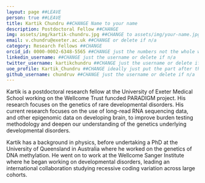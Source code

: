 ```yaml
---
layout: page ##LEAVE
person: true ##LEAVE
title: Kartik Chundru ##CHANGE Name to your name
description: Postdoctoral Fellow ##CHANGE
img: assets/img/kartik-chundru.jpg ##CHANGE to assets/img/your-name.jpg e.g. assets/img/jessica-shields.jpg
email: v.chundru@exeter.ac.uk ##CHANGE or delete if n/a
category: Research Fellows ##CHANGE
orcid_id: 0000-0002-6348-5565 ##CHANGE just the numbers not the whole web address!!
linkedin_username: ##CHANGE just the username or delete if n/a
twitter_username: kartikchundru ##CHANGE just the username or delete if n/a
uoe_profile: Kartik_Chundru ##CHANGE ideally just put the part after the web_id= sign in the web address i.e. for https://medicine.exeter.ac.uk/people/profile/index.php?web_id=Alice_Franklin just put Alice_Franklin 
github_username: chundruv ##CHANGE just the username or delete if n/a
---
```


<!-- DESCRIPTION - PLEASE EDIT THE BELOW -->
Kartik is a postdoctoral research fellow at the University of Exeter Medical School working on the Wellcome Trust funcded PARADIGM project. His research focuses on the genetics of rare developmental disorders. His current research focuses on the use of long-read RNA sequencing data, and other epigenomic data on developing brain, to improve burden testing methodology and deepen our understanding of the genetics underlying developmental disorders.

Kartik has a background in physics, before undertaking a PhD at the University of Queensland in Australia where he worked on the genetics of DNA methylation. He went on to work at the Wellcome Sanger Institute where he began working on developmental disorders, leading an international collaboration studying recessive coding variation across large cohorts.


<!-- if you are unsure how to complete this, look here (https://github.com/aspides-js/aspides-js.github.io/blob/master/_people/nicholas-clifton.md?plain=1) for an example or you can slack jessica
